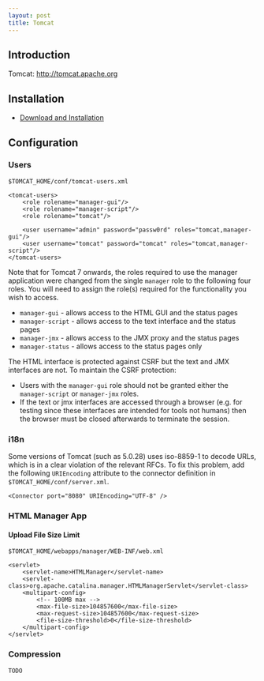 ```yaml
---
layout: post
title: Tomcat
---
```


## Introduction

Tomcat: <http://tomcat.apache.org>

## Installation

* [Download and Installation]()

## Configuration

### Users

`$TOMCAT_HOME/conf/tomcat-users.xml`

    <tomcat-users>
        <role rolename="manager-gui"/>
        <role rolename="manager-script"/>
        <role rolename="tomcat"/>

        <user username="admin" password="passw0rd" roles="tomcat,manager-gui"/>
        <user username="tomcat" password="tomcat" roles="tomcat,manager-script"/>
    </tomcat-users>

Note that for Tomcat 7 onwards, the roles required to use the manager application were changed from the single `manager` role to the following four roles. You will need to assign the role(s) required for the functionality you wish to access.

* `manager-gui` - allows access to the HTML GUI and the status pages
* `manager-script` - allows access to the text interface and the status pages
* `manager-jmx` - allows access to the JMX proxy and the status pages
* `manager-status` - allows access to the status pages only

The HTML interface is protected against CSRF but the text and JMX interfaces are not. To maintain the CSRF protection:

* Users with the `manager-gui` role should not be granted either the `manager-script` or `manager-jmx` roles.
* If the text or jmx interfaces are accessed through a browser (e.g. for testing since these interfaces are intended for tools not humans) then the browser must be closed afterwards to terminate the session.


### i18n

Some versions of Tomcat (such as 5.0.28) uses iso-8859-1 to decode URLs, which is in a clear violation of the relevant RFCs. To fix this problem, add the following `URIEncoding` attribute to the connector definition in `$TOMCAT_HOME/conf/server.xml`.

    <Connector port="8080" URIEncoding="UTF-8" />


### HTML Manager App

#### Upload File Size Limit

`$TOMCAT_HOME/webapps/manager/WEB-INF/web.xml`

    <servlet>
        <servlet-name>HTMLManager</servlet-name>
        <servlet-class>org.apache.catalina.manager.HTMLManagerServlet</servlet-class>
        <multipart-config>
            <!-- 100MB max -->
            <max-file-size>104857600</max-file-size>
            <max-request-size>104857600</max-request-size>
            <file-size-threshold>0</file-size-threshold>
        </multipart-config>
    </servlet>

### Compression

    TODO
